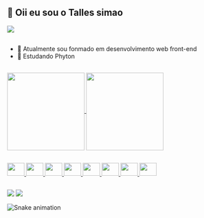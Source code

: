  ## 👋  Oii eu sou o  Talles simao
 
 <img src="https://user-images.githubusercontent.com/40778394/185477113-6e2fce00-35ac-46e4-8827-33b30c1ee332.png"/>
 
 
 ##
- 👀 Atualmente sou fonmado em desenvolvimento web front-end
- 🌱 Estudando Phyton


##

<div>
  <a href = "https://github.com/Tallesco201">
    <img align="center" height= "180em" src="https://github-readme-stats.vercel.app/api?username=Tallesco201&count_private=true&show_icons=true&theme=aura"/>
    <img align="center"height= "180em" src="https://github-readme-stats.vercel.app/api/top-langs/?username=Tallesco201&theme=algolia"/>
</div>
  
  
  ##
  
  <div style="display: inline block" aligt="center">
   <img aligt="center" height="30" width="40" src="https://cdn.jsdelivr.net/gh/devicons/devicon/icons/figma/figma-original.svg"/>    <img aligt="center" height="30" width="40" src="https://cdn.jsdelivr.net/gh/devicons/devicon/icons/react/react-original.svg"/>
   <img aligt="center" height="30" width="40" src="https://cdn.jsdelivr.net/gh/devicons/devicon/icons/javascript/javascript-plain.svg"/>
   <img aligt="center" height="30" width="40" src="https://cdn.jsdelivr.net/gh/devicons/devicon/icons/html5/html5-original.svg"/>
   <img aligt="center" height="30" width="40" src="https://cdn.jsdelivr.net/gh/devicons/devicon/icons/git/git-original.svg"/>
   <img aligt="center" height="30" width="40" src="https://cdn.jsdelivr.net/gh/devicons/devicon/icons/github/github-original.svg"/>
   <img aligt="center" height="30" width="40" src="https://cdn.jsdelivr.net/gh/devicons/devicon/icons/css3/css3-original.svg"/>
   <img aligt="center" height="30" width="40" src="https://cdn.jsdelivr.net/gh/devicons/devicon/icons/typescript/typescript-original.svg"/>
  </div>
   
  
  ##
  
  <div>
    <a aligt="center" href="https://mail.google.com/mail/u/0/?tab=rm#inbox" target="_blank" ><img  src="https://img.shields.io/badge/Gmail-D14836?style=for-the-badge&logo=gmail&logoColor=white"/></a>
    <a aligt="center" href="https://www.linkedin.com/in/talles-simao-1a0852235/" target="_blank" ><img src="https://img.shields.io/badge/LinkedIn-0077B5?style=for-the-badge&logo=linkedin&logoColor=white"/></a>
  </div>
 
 ![Snake animation](https://github.com/Tallesco201/Tallesco201/blob/output/github-contribution-grid-snake.svg)

